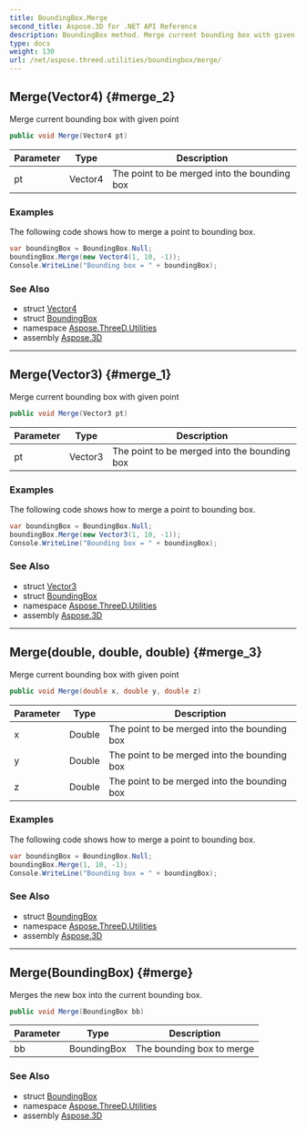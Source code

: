 ```yaml
---
title: BoundingBox.Merge
second_title: Aspose.3D for .NET API Reference
description: BoundingBox method. Merge current bounding box with given point
type: docs
weight: 130
url: /net/aspose.threed.utilities/boundingbox/merge/
---
```

## Merge(Vector4) {#merge_2}

Merge current bounding box with given point

```csharp
public void Merge(Vector4 pt)
```

| Parameter | Type | Description |
| --- | --- | --- |
| pt | Vector4 | The point to be merged into the bounding box |

### Examples

The following code shows how to merge a point to bounding box.

```csharp
var boundingBox = BoundingBox.Null;
boundingBox.Merge(new Vector4(1, 10, -1));
Console.WriteLine("Bounding box = " + boundingBox);
```

### See Also

* struct [Vector4](../../vector4/)
* struct [BoundingBox](../)
* namespace [Aspose.ThreeD.Utilities](../../../aspose.threed.utilities/)
* assembly [Aspose.3D](../../../)

---

## Merge(Vector3) {#merge_1}

Merge current bounding box with given point

```csharp
public void Merge(Vector3 pt)
```

| Parameter | Type | Description |
| --- | --- | --- |
| pt | Vector3 | The point to be merged into the bounding box |

### Examples

The following code shows how to merge a point to bounding box.

```csharp
var boundingBox = BoundingBox.Null;
boundingBox.Merge(new Vector3(1, 10, -1));
Console.WriteLine("Bounding box = " + boundingBox);
```

### See Also

* struct [Vector3](../../vector3/)
* struct [BoundingBox](../)
* namespace [Aspose.ThreeD.Utilities](../../../aspose.threed.utilities/)
* assembly [Aspose.3D](../../../)

---

## Merge(double, double, double) {#merge_3}

Merge current bounding box with given point

```csharp
public void Merge(double x, double y, double z)
```

| Parameter | Type | Description |
| --- | --- | --- |
| x | Double | The point to be merged into the bounding box |
| y | Double | The point to be merged into the bounding box |
| z | Double | The point to be merged into the bounding box |

### Examples

The following code shows how to merge a point to bounding box.

```csharp
var boundingBox = BoundingBox.Null;
boundingBox.Merge(1, 10, -1);
Console.WriteLine("Bounding box = " + boundingBox);
```

### See Also

* struct [BoundingBox](../)
* namespace [Aspose.ThreeD.Utilities](../../../aspose.threed.utilities/)
* assembly [Aspose.3D](../../../)

---

## Merge(BoundingBox) {#merge}

Merges the new box into the current bounding box.

```csharp
public void Merge(BoundingBox bb)
```

| Parameter | Type | Description |
| --- | --- | --- |
| bb | BoundingBox | The bounding box to merge |

### See Also

* struct [BoundingBox](../)
* namespace [Aspose.ThreeD.Utilities](../../../aspose.threed.utilities/)
* assembly [Aspose.3D](../../../)



